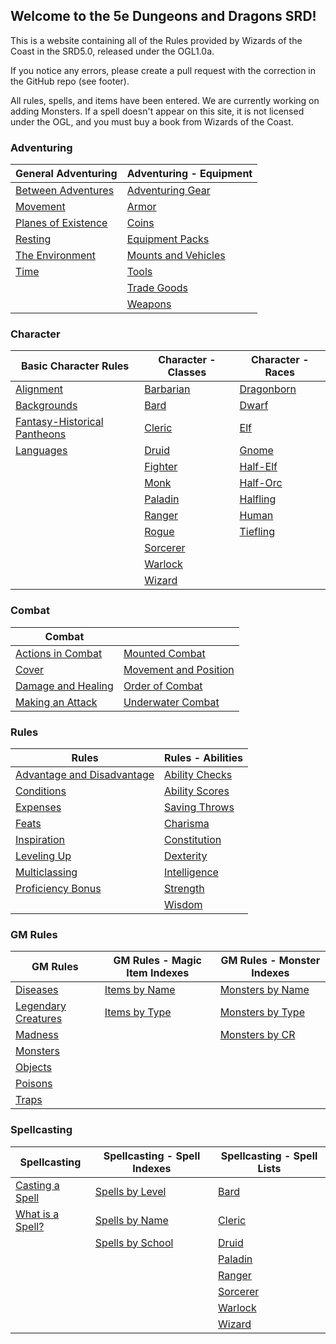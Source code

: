 ## Welcome to the 5e Dungeons and Dragons SRD!

This is a website containing all of the Rules provided by Wizards of the Coast in the SRD5.0, released under the OGL1.0a.

If you notice any errors, please create a pull request with the correction in the GitHub repo (see footer).

All rules, spells, and items have been entered.  We are currently working on adding Monsters.  If a spell doesn't appear on this site, it is not licensed under the OGL, and you must buy a book from Wizards of the Coast.

### Adventuring

| General Adventuring                                     | Adventuring - Equipment                                           |
|---------------------------------------------------------|-------------------------------------------------------------------|
| [Between Adventures](/adventuring/between_adventures)   | [Adventuring Gear](/adventuring/equipment/adventuring_gear)       |
| [Movement](/adventuring/movement)                       | [Armor](/adventuring/equipment/armor)                             |
| [Planes of Existence](/adventuring/planes_of_existence) | [Coins](/adventuring/equipment/coins)                             |
| [Resting](/adventuring/resting)                         | [Equipment Packs](/adventuring/equipment/equipment_packs)         |
| [The Environment](/adventuring/the_environment)         | [Mounts and Vehicles](/adventuring/equipment/mounts_and_vehicles) |
| [Time](/adventuring/time)                               | [Tools](/adventuring/equipment/tools)                             |
|                                                         | [Trade Goods](/adventuring/equipment/trade_goods)                 |
|                                                         | [Weapons](/adventuring/equipment/weapons)                         |


### Character
| Basic Character Rules                                                   | Character - Classes                       | Character - Races                         |
|-------------------------------------------------------------------------|-------------------------------------------|-------------------------------------------|
| [Alignment](/character/alignment)                                       | [Barbarian](/character/classes/barbarian) | [Dragonborn](/character/races/dragonborn) |
| [Backgrounds](/character/backgrounds)                                   | [Bard](/character/classes/bard)           | [Dwarf](/character/races/dwarf)           |
| [Fantasy-Historical Pantheons](/character/fantasy-historical_pantheons) | [Cleric](/character/classes/cleric)       | [Elf](/character/races/elf)               |
| [Languages](/character/languages)                                       | [Druid](/character/classes/druid)         | [Gnome](/character/races/gnome)           |
|                                                                         | [Fighter](/character/classes/fighter)     | [Half-Elf](/character/races/half-elf)     |
|                                                                         | [Monk](/character/classes/monk)           | [Half-Orc](/character/races/half-orc)     |
|                                                                         | [Paladin](/character/classes/paladin)     | [Halfling](/character/races/halfling)     |
|                                                                         | [Ranger](/character/classes/ranger)       | [Human](/character/races/human)           |
|                                                                         | [Rogue](/character/classes/rogue)         | [Tiefling](/character/races/tiefling)     |
|                                                                         | [Sorcerer](/character/classes/sorcerer)   |                                           |
|                                                                         | [Warlock](/character/classes/warlock)     |                                           |
|                                                                         | [Wizard](/character/classes/wizard)       |                                           |

### Combat
| Combat                                           |                                                        |
|--------------------------------------------------|--------------------------------------------------------|
| [Actions in Combat](/combat/actions_in_combat)   | [Mounted Combat](/combat/mounted_combat)               |
| [Cover](/combat/cover)                           | [Movement and Position](/combat/movement_and_position) |
| [Damage and Healing](/combat/damage_and_healing) | [Order of Combat](/combat/order_of_combat)             |
| [Making an Attack](/combat/making_an_attack)     | [Underwater Combat](/combat/underwater_combat)         |

### Rules
| Rules                                                           | Rules - Abilities                                 |
|-----------------------------------------------------------------|---------------------------------------------------|
| [Advantage and Disadvantage](/rules/advantage_and_disadvantage) | [Ability Checks](/rules/abilities/ability_checks) |
| [Conditions](/rules/conditions)                                 | [Ability Scores](/rules/abilities/ability_scores) |
| [Expenses](/rules/expenses)                                     | [Saving Throws](/rules/abilities/saving_throws)   |
| [Feats](/rules/feats)                                           | [Charisma](/rules/abilities/charisma)             |
| [Inspiration](/rules/inspiration)                               | [Constitution](/rules/abilities/constitution)     |
| [Leveling Up](/rules/leveling_up)                               | [Dexterity](/rules/abilities/dexterity)           |
| [Multiclassing](/rules/multiclassing)                           | [Intelligence](/rules/abilities/intelligence)     |
| [Proficiency Bonus](/rules/proficiency_bonus)                   | [Strength](/rules/abilities/strength)             |
|                                                                 | [Wisdom](/rules/abilities/wisdom)                 |


### GM Rules
| GM Rules                                                     | GM Rules - Magic Item Indexes                                       | GM Rules - Monster Indexes                                             |
|--------------------------------------------------------------|---------------------------------------------------------------------|------------------------------------------------------------------------|
| [Diseases](/gamemaster_rules/diseases)                       | [Items by Name](/gamemaster_rules/magic_item_indexes/items_by_name) | [Monsters by Name](/gamemaster_rules/monster_indexes/monsters_by_name) |
| [Legendary Creatures](/gamemaster_rules/legendary_creatures) | [Items by Type](/gamemaster_rules/magic_item_indexes/items_by_type) | [Monsters by Type](/gamemaster_rules/monster_indexes/monsters_by_type) |
| [Madness](/gamemaster_rules/madness)                         |                                                                     | [Monsters by CR](/gamemaster_rules/monster_indexes/monsters_by_cr)     |
| [Monsters](/gamemaster_rules/monsters)                       |                                                                     |                                                                        |
| [Objects](/gamemaster_rules/objects)                         |                                                                     |                                                                        |
| [Poisons](/gamemaster_rules/poisons)                         |                                                                     |                                                                        |
| [Traps](/gamemaster_rules/traps)                             |                                                                     |                                                                        |

### Spellcasting
| Spellcasting                                      | Spellcasting - Spell Indexes                                     | Spellcasting - Spell Lists                            |
|---------------------------------------------------|------------------------------------------------------------------|-------------------------------------------------------|
| [Casting a Spell](/spellcasting/casting_a_spell)  | [Spells by Level](/spellcasting/spell_indexes/spells_by_level)   | [Bard](/spellcasting/spell_lists/bard_spells)         |
| [What is a Spell?](/spellcasting/what_is_a_spell) | [Spells by Name](/spellcasting/spell_indexes/spells_by_name)     | [Cleric](/spellcasting/spell_lists/cleric_spells)     |
|                                                   | [Spells by School](/spellcasting/spell_indexes/spells_by_school) | [Druid](/spellcasting/spell_lists/druid_spells)       |
|                                                   |                                                                  | [Paladin](/spellcasting/spell_lists/paladin_spells)   |
|                                                   |                                                                  | [Ranger](/spellcasting/spell_lists/ranger_spells)     |
|                                                   |                                                                  | [Sorcerer](/spellcasting/spell_lists/sorcerer_spells) |
|                                                   |                                                                  | [Warlock](/spellcasting/spell_lists/warlock_spells)   |
|                                                   |                                                                  | [Wizard](/spellcasting/spell_lists/wizard_spells)     |
